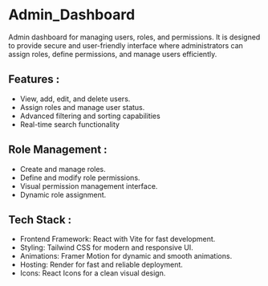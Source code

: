 # Admin_Dashboard
Admin dashboard for managing users, roles, and permissions. It is designed to provide secure and user-friendly interface where administrators can assign roles, define permissions, and manage users efficiently.

## Features :
- View, add, edit, and delete users.
- Assign roles and manage user status.
- Advanced filtering and sorting capabilities
- Real-time search functionality

## Role Management :
- Create and manage roles.
- Define and modify role permissions.
- Visual permission management interface.
- Dynamic role assignment.

## Tech Stack :
- Frontend Framework: React with Vite for fast development.
- Styling: Tailwind CSS for modern and responsive UI.
- Animations: Framer Motion for dynamic and smooth animations.
- Hosting: Render for fast and reliable deployment.
- Icons: React Icons for a clean visual design.

